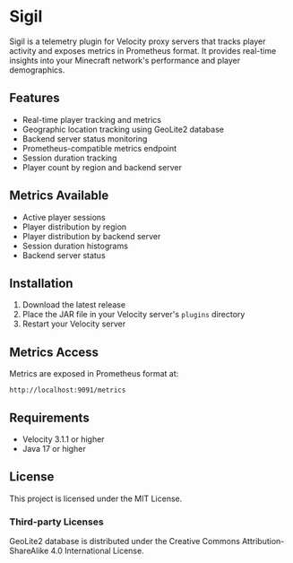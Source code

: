 # Sigil

Sigil is a telemetry plugin for Velocity proxy servers that tracks player activity and exposes metrics in Prometheus format. It provides real-time insights into your Minecraft network's performance and player demographics.

## Features

- Real-time player tracking and metrics
- Geographic location tracking using GeoLite2 database
- Backend server status monitoring
- Prometheus-compatible metrics endpoint
- Session duration tracking
- Player count by region and backend server

## Metrics Available

- Active player sessions
- Player distribution by region
- Player distribution by backend server
- Session duration histograms
- Backend server status

## Installation

1. Download the latest release
2. Place the JAR file in your Velocity server's `plugins` directory
3. Restart your Velocity server

## Metrics Access

Metrics are exposed in Prometheus format at:
```
http://localhost:9091/metrics
```

## Requirements

- Velocity 3.1.1 or higher
- Java 17 or higher

## License

This project is licensed under the MIT License.

### Third-party Licenses

GeoLite2 database is distributed under the Creative Commons Attribution-ShareAlike 4.0 International License.
